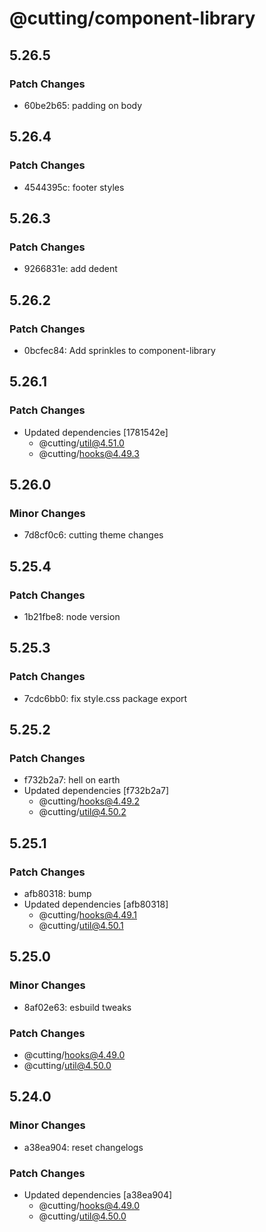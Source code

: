 # @cutting/component-library

## 5.26.5

### Patch Changes

- 60be2b65: padding on body

## 5.26.4

### Patch Changes

- 4544395c: footer styles

## 5.26.3

### Patch Changes

- 9266831e: add dedent

## 5.26.2

### Patch Changes

- 0bcfec84: Add sprinkles to component-library

## 5.26.1

### Patch Changes

- Updated dependencies [1781542e]
  - @cutting/util@4.51.0
  - @cutting/hooks@4.49.3

## 5.26.0

### Minor Changes

- 7d8cf0c6: cutting theme changes

## 5.25.4

### Patch Changes

- 1b21fbe8: node version

## 5.25.3

### Patch Changes

- 7cdc6bb0: fix style.css package export

## 5.25.2

### Patch Changes

- f732b2a7: hell on earth
- Updated dependencies [f732b2a7]
  - @cutting/hooks@4.49.2
  - @cutting/util@4.50.2

## 5.25.1

### Patch Changes

- afb80318: bump
- Updated dependencies [afb80318]
  - @cutting/hooks@4.49.1
  - @cutting/util@4.50.1

## 5.25.0

### Minor Changes

- 8af02e63: esbuild tweaks

### Patch Changes

- @cutting/hooks@4.49.0
- @cutting/util@4.50.0

## 5.24.0

### Minor Changes

- a38ea904: reset changelogs

### Patch Changes

- Updated dependencies [a38ea904]
  - @cutting/hooks@4.49.0
  - @cutting/util@4.50.0
